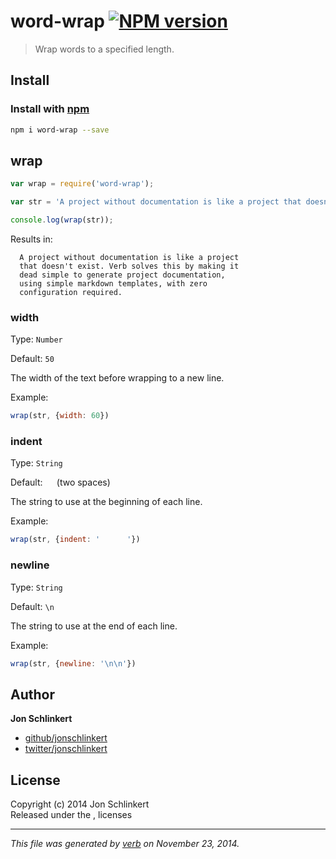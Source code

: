 # word-wrap [![NPM version](https://badge.fury.io/js/word-wrap.svg)](http://badge.fury.io/js/word-wrap)

> Wrap words to a specified length.

## Install
### Install with [npm](npmjs.org)

```bash
npm i word-wrap --save
```

## wrap

```js
var wrap = require('word-wrap');

var str = 'A project without documentation is like a project that doesn\'t exist. Verb solves this by making it dead simple to generate project documentation, using simple markdown templates, with zero configuration required.';

console.log(wrap(str));
```

Results in:

```
  A project without documentation is like a project
  that doesn't exist. Verb solves this by making it
  dead simple to generate project documentation,
  using simple markdown templates, with zero
  configuration required.
```


### width

Type: `Number`

Default: `50`

The width of the text before wrapping to a new line.

Example:

```js
wrap(str, {width: 60})
```


### indent

Type: `String`

Default: `  ` (two spaces)

The string to use at the beginning of each line.

Example:

```js
wrap(str, {indent: '      '})
```

### newline

Type: `String`

Default: `\n`

The string to use at the end of each line.

Example:

```js
wrap(str, {newline: '\n\n'})
```

## Author

**Jon Schlinkert**
 
+ [github/jonschlinkert](https://github.com/jonschlinkert)
+ [twitter/jonschlinkert](http://twitter.com/jonschlinkert) 


## License
Copyright (c) 2014 Jon Schlinkert  
Released under the ,  licenses

***

_This file was generated by [verb](https://github.com/assemble/verb) on November 23, 2014._